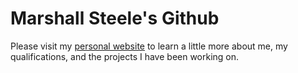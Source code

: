 # Marshall Steele's Github
Please visit my [personal website](https://marshallsteele.github.io/personal-website/) to learn a little more about me, my qualifications, and the projects I have been working on.

<!--
**marshallsteele/marshallsteele** is a ✨ _special_ ✨ repository because its `README.md` (this file) appears on your GitHub profile.

Here are some ideas to get you started:

- 🔭 I’m currently working on ...
- 🌱 I’m currently learning ...
- 👯 I’m looking to collaborate on ...
- 🤔 I’m looking for help with ...
- 💬 Ask me about ...
- 📫 How to reach me: ...
- 😄 Pronouns: ...
- ⚡ Fun fact: ...
-->
